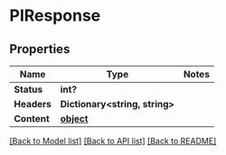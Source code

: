 # PIResponse

## Properties
Name | Type | Notes
------------ | ------------- | -------------
**Status** | **int?**
**Headers** | **Dictionary<string, string>**
**Content** | **[**object**](../Model/Object.md)**

[[Back to Model list]](../../README.md#documentation-for-models) [[Back to API list]](../../README.md#documentation-for-api-endpoints) [[Back to README]](../../README.md)
